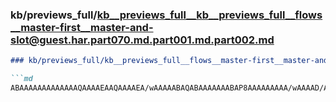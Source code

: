 ### kb/previews_full/kb__previews_full__kb__previews_full__flows__master-first__master-and-slot@guest.har.part070.md.part001.md.part002.md

```md
### kb/previews_full/kb__previews_full__flows__master-first__master-and-slot@guest.har.part070.md.part001.md (part 002)

```md
ABAAAAAAAAAAAAAQAAAAEAAQAAAAEA/wAAAAABAQABAAAAAAABAP8AAAAAAAAA/wAAAAD/AAAAAAAAAAEAAAAAAAAAAAEAAAA
```

```

```
